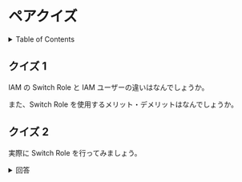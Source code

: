 # ペアクイズ

<!-- START doctoc generated TOC please keep comment here to allow auto update -->
<!-- DON'T EDIT THIS SECTION, INSTEAD RE-RUN doctoc TO UPDATE -->
<details>
<summary>Table of Contents</summary>

- [クイズ 1](#%E3%82%AF%E3%82%A4%E3%82%BA-1)
- [クイズ 2](#%E3%82%AF%E3%82%A4%E3%82%BA-2)

</details>
<!-- END doctoc generated TOC please keep comment here to allow auto update -->

## クイズ 1

IAM の Switch Role と IAM ユーザーの違いはなんでしょうか。

また、Switch Role を使用するメリット・デメリットはなんでしょうか。

## クイズ 2

実際に Switch Role を行ってみましょう。

<details>
<summary>回答</summary>
<div>

- 開発者用の IAM ロールを作成する
  ![](assets/developer-step-1.png)
- Developer 用の権限を指定する
  ![](assets/developer-step-2.png)
- Developer ロール名を指定する
  ![](assets/developer-step-3.png)
- Admin 用の権限を指定する
  ![](assets/admin-step-1.png)
- Admin ロール名を指定する
  ![](assets/admin-step-2.png)
- Developer ロールに切り替える
  ![](assets/switch-developer.png)
- 権限が足りていないことがわかる
  ![](assets/developer-permissions.png)
- Admin ロールに切り替える
  ![](assets/switch-admin.png)
- 権限が足りていることがわかる
  ![](assets/admin-admin-permissions.png)

</div>
</details>
